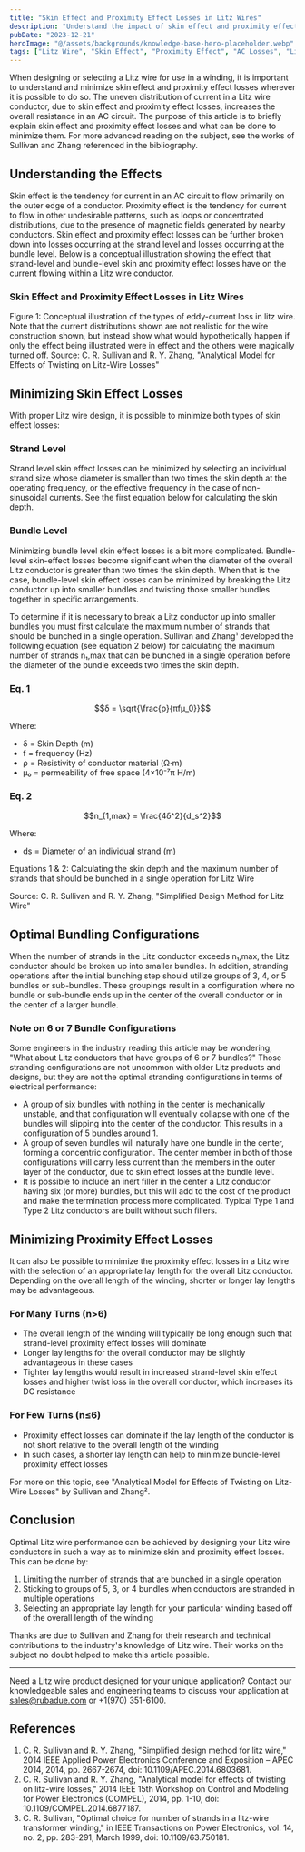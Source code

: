 ```yaml
---
title: "Skin Effect and Proximity Effect Losses in Litz Wires"
description: "Understand the impact of skin effect and proximity effect on Litz wire performance and how to minimize these losses."
pubDate: "2023-12-21"
heroImage: "@/assets/backgrounds/knowledge-base-hero-placeholder.webp"
tags: ["Litz Wire", "Skin Effect", "Proximity Effect", "AC Losses", "Litz Design"]
---
```


When designing or selecting a Litz wire for use in a winding, it is important to understand and minimize skin effect and proximity effect losses wherever it is possible to do so. The uneven distribution of current in a Litz wire conductor, due to skin effect and proximity effect losses, increases the overall resistance in an AC circuit. The purpose of this article is to briefly explain skin effect and proximity effect losses and what can be done to minimize them. For more advanced reading on the subject, see the works of Sullivan and Zhang referenced in the bibliography.

## Understanding the Effects

Skin effect is the tendency for current in an AC circuit to flow primarily on the outer edge of a conductor. Proximity effect is the tendency for current to flow in other undesirable patterns, such as loops or concentrated distributions, due to the presence of magnetic fields generated by nearby conductors. Skin effect and proximity effect losses can be further broken down into losses occurring at the strand level and losses occurring at the bundle level. Below is a conceptual illustration showing the effect that strand-level and bundle-level skin and proximity effect losses have on the current flowing within a Litz wire conductor.

### Skin Effect and Proximity Effect Losses in Litz Wires
Figure 1: Conceptual illustration of the types of eddy-current loss in litz wire. 
Note that the current distributions shown are not realistic for the wire construction shown, but instead show what would hypothetically happen if only the effect being illustrated were in effect and the others were magically turned off.
Source: C. R. Sullivan and R. Y. Zhang, "Analytical Model for Effects of Twisting on Litz-Wire Losses"

## Minimizing Skin Effect Losses

With proper Litz wire design, it is possible to minimize both types of skin effect losses:

### Strand Level
Strand level skin effect losses can be minimized by selecting an individual strand size whose diameter is smaller than two times the skin depth at the operating frequency, or the effective frequency in the case of non-sinusoidal currents. See the first equation below for calculating the skin depth.

### Bundle Level
Minimizing bundle level skin effect losses is a bit more complicated. Bundle-level skin-effect losses become significant when the diameter of the overall Litz conductor is greater than two times the skin depth. When that is the case, bundle-level skin effect losses can be minimized by breaking the Litz conductor up into smaller bundles and twisting those smaller bundles together in specific arrangements.

To determine if it is necessary to break a Litz conductor up into smaller bundles you must first calculate the maximum number of strands that should be bunched in a single operation. Sullivan and Zhang¹ developed the following equation (see equation 2 below) for calculating the maximum number of strands n₁,max that can be bunched in a single operation before the diameter of the bundle exceeds two times the skin depth.

### Eq. 1

$$δ = \sqrt{\frac{ρ}{πfμ_0}}$$

Where:
- δ = Skin Depth (m)
- f = frequency (Hz)
- ρ = Resistivity of conductor material (Ω⋅m)
- μ₀ = permeability of free space (4×10⁻⁷π H/m)

### Eq. 2

$$n_{1,max} = \frac{4δ^2}{d_s^2}$$

Where:
- ds = Diameter of an individual strand (m)

Equations 1 & 2: Calculating the skin depth and the maximum number of strands that should be bunched in a single operation for Litz Wire

Source: C. R. Sullivan and R. Y. Zhang, "Simplified Design Method for Litz Wire"

## Optimal Bundling Configurations

When the number of strands in the Litz conductor exceeds n₁,max, the Litz conductor should be broken up into smaller bundles. In addition, stranding operations after the initial bunching step should utilize groups of 3, 4, or 5 bundles or sub-bundles. These groupings result in a configuration where no bundle or sub-bundle ends up in the center of the overall conductor or in the center of a larger bundle.

### Note on 6 or 7 Bundle Configurations

Some engineers in the industry reading this article may be wondering, "What about Litz conductors that have groups of 6 or 7 bundles?" Those stranding configurations are not uncommon with older Litz products and designs, but they are not the optimal stranding configurations in terms of electrical performance:

- A group of six bundles with nothing in the center is mechanically unstable, and that configuration will eventually collapse with one of the bundles will slipping into the center of the conductor. This results in a configuration of 5 bundles around 1.
- A group of seven bundles will naturally have one bundle in the center, forming a concentric configuration. The center member in both of those configurations will carry less current than the members in the outer layer of the conductor, due to skin effect losses at the bundle level.
- It is possible to include an inert filler in the center a Litz conductor having six (or more) bundles, but this will add to the cost of the product and make the termination process more complicated. Typical Type 1 and Type 2 Litz conductors are built without such fillers.

## Minimizing Proximity Effect Losses

It can also be possible to minimize the proximity effect losses in a Litz wire with the selection of an appropriate lay length for the overall Litz conductor. Depending on the overall length of the winding, shorter or longer lay lengths may be advantageous.

### For Many Turns (n>6)
- The overall length of the winding will typically be long enough such that strand-level proximity effect losses will dominate
- Longer lay lengths for the overall conductor may be slightly advantageous in these cases
- Tighter lay lengths would result in increased strand-level skin effect losses and higher twist loss in the overall conductor, which increases its DC resistance

### For Few Turns (n≤6)
- Proximity effect losses can dominate if the lay length of the conductor is not short relative to the overall length of the winding
- In such cases, a shorter lay length can help to minimize bundle-level proximity effect losses

For more on this topic, see "Analytical Model for Effects of Twisting on Litz-Wire Losses" by Sullivan and Zhang².

## Conclusion

Optimal Litz wire performance can be achieved by designing your Litz wire conductors in such a way as to minimize skin and proximity effect losses. This can be done by:

1. Limiting the number of strands that are bunched in a single operation
2. Sticking to groups of 5, 3, or 4 bundles when conductors are stranded in multiple operations
3. Selecting an appropriate lay length for your particular winding based off of the overall length of the winding

Thanks are due to Sullivan and Zhang for their research and technical contributions to the industry's knowledge of Litz wire. Their works on the subject no doubt helped to make this article possible.

---

Need a Litz wire product designed for your unique application? Contact our knowledgeable sales and engineering teams to discuss your application at sales@rubadue.com or +1(970) 351-6100.

## References

1. C. R. Sullivan and R. Y. Zhang, "Simplified design method for litz wire," 2014 IEEE Applied Power Electronics Conference and Exposition – APEC 2014, 2014, pp. 2667-2674, doi: 10.1109/APEC.2014.6803681.
2. C. R. Sullivan and R. Y. Zhang, "Analytical model for effects of twisting on litz-wire losses," 2014 IEEE 15th Workshop on Control and Modeling for Power Electronics (COMPEL), 2014, pp. 1-10, doi: 10.1109/COMPEL.2014.6877187.
3. C. R. Sullivan, "Optimal choice for number of strands in a litz-wire transformer winding," in IEEE Transactions on Power Electronics, vol. 14, no. 2, pp. 283-291, March 1999, doi: 10.1109/63.750181. 